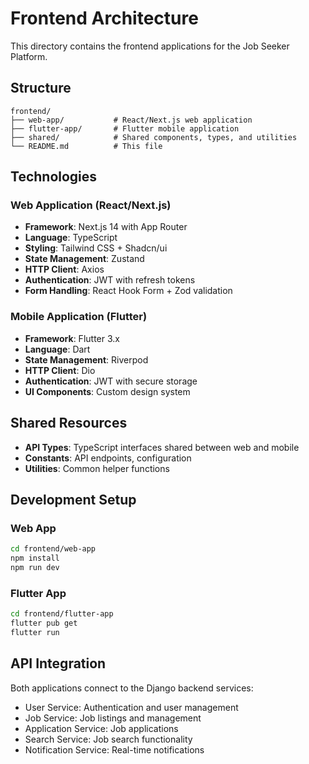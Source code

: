 # Frontend Architecture

This directory contains the frontend applications for the Job Seeker Platform.

## Structure

```
frontend/
├── web-app/           # React/Next.js web application
├── flutter-app/       # Flutter mobile application
├── shared/            # Shared components, types, and utilities
└── README.md          # This file
```

## Technologies

### Web Application (React/Next.js)
- **Framework**: Next.js 14 with App Router
- **Language**: TypeScript
- **Styling**: Tailwind CSS + Shadcn/ui
- **State Management**: Zustand
- **HTTP Client**: Axios
- **Authentication**: JWT with refresh tokens
- **Form Handling**: React Hook Form + Zod validation

### Mobile Application (Flutter)
- **Framework**: Flutter 3.x
- **Language**: Dart
- **State Management**: Riverpod
- **HTTP Client**: Dio
- **Authentication**: JWT with secure storage
- **UI Components**: Custom design system

## Shared Resources
- **API Types**: TypeScript interfaces shared between web and mobile
- **Constants**: API endpoints, configuration
- **Utilities**: Common helper functions

## Development Setup

### Web App
```bash
cd frontend/web-app
npm install
npm run dev
```

### Flutter App
```bash
cd frontend/flutter-app
flutter pub get
flutter run
```

## API Integration
Both applications connect to the Django backend services:
- User Service: Authentication and user management
- Job Service: Job listings and management
- Application Service: Job applications
- Search Service: Job search functionality
- Notification Service: Real-time notifications 